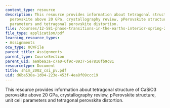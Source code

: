 ```yaml
---
content_type: resource
description: This resource provides information about tetragonal structure of CaSiO3
  perovskite above 20 GPa, crystallography review, pPerovskite structure, unit cell
  parameters and tetragonal perovskite distortion.
file: /courses/12-581-phase-transitions-in-the-earths-interior-spring-2005/d6ba538a1d04223e453f4ea8f09ccc19_shim_2002_csi_pv.pdf
file_type: application/pdf
learning_resource_types:
- Assignments
ocw_type: OCWFile
parent_title: Assignments
parent_type: CourseSection
parent_uid: ae9bea3a-c7a0-6f9c-0937-5e7810fb9c81
resourcetype: Document
title: shim_2002_csi_pv.pdf
uid: d6ba538a-1d04-223e-453f-4ea8f09ccc19
---
```

This resource provides information about tetragonal structure of CaSiO3 perovskite above 20 GPa, crystallography review, pPerovskite structure, unit cell parameters and tetragonal perovskite distortion.